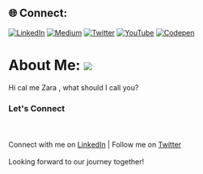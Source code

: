 ## 🌐 Connect:
[![LinkedIn](https://img.shields.io/badge/LinkedIn-%230077B5.svg?logo=linkedin&logoColor=white)](https://linkedin.com/in/ugochukwu-chizaram-86458a254/) [![Medium](https://img.shields.io/badge/Medium-12100E?logo=medium&logoColor=white)](https://medium.com/@ugochukwuchizaramoku) [![Twitter](https://img.shields.io/badge/Twitter-%231DA1F2.svg?logo=Twitter&logoColor=white)](https://twitter.com/zara_tech006) [![YouTube](https://img.shields.io/badge/YouTube-%23FF0000.svg?logo=YouTube&logoColor=white)](https://youtube.com/@UCHinlvZ_Q4mX_0YW0-t4CEQ) [![Codepen](https://img.shields.io/badge/Codepen-000000?style=for-the-badge&logo=codepen&logoColor=white)](https://codepen.io/ugochukwu-850) 

# About Me: [![](https://visitcount.itsvg.in/api?id=ugochukwu-850&icon=5&color=0)](https://visitcount.itsvg.in)
Hi cal me Zara , what should I call you?

### Let's Connect<br><br>
<br>Connect with me on [LinkedIn](https://www.linkedin.com/in/ugochukwu-chizaram850/) | Follow me on [Twitter](https://twitter.com/zara_tech006)<br><br>Looking forward to our journey together! <br> 
